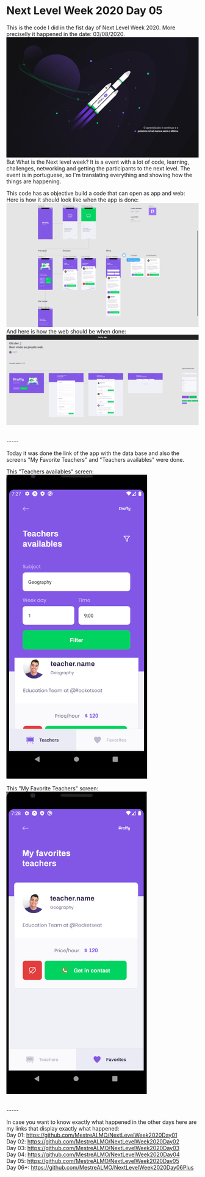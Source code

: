 # Next Level Week 2020 Day 05

This is the code I did in the fist day of Next Level Week 2020. More preciselly it happened in the date: 03/08/2020.
![NLW2020](https://github.com/MestreALMO/NextLevelWeek2020Day01/blob/master/NLW_wallpapers/1%20-%20NLW%20%2302%20-%201400x900.jpg?raw=true)
But What is the Next level week? It is a event with a lot of code, learning, challenges, networking and getting the participants to the next level. The event is in portuguese, so I'm translating everything and showing how the things are happening.

This code has as objective build a code that can open as app and web:
Here is how it should look like when the app is done:
![NLW2020App](https://github.com/MestreALMO/NextLevelWeek2020Day01/blob/master/ReadmeImgs/AppObjective.png?raw=true)
And here is how the web should be when done:
![NLW2020App](https://github.com/MestreALMO/NextLevelWeek2020Day01/blob/master/ReadmeImgs/WebObjective.png?raw=true)

<br />-----<br />

Today it was done the link of the app with the data base and also the screens "My Favorite Teachers" and "Teachers availables" were done.

This "Teachers availables" screen: <br />
![NLW2020App](https://github.com/MestreALMO/NextLevelWeek2020Day05/blob/master/_ReadmeImgs/Screenshot_1.png?raw=true)

This "My Favorite Teachers" screen: <br />
![NLW2020App](https://github.com/MestreALMO/NextLevelWeek2020Day05/blob/master/_ReadmeImgs/Screenshot_2.png?raw=true)

<br />-----<br />

In case you want to know exactly what happened in the other days here are my links that display exactly what happened:<br />
Day 01: https://github.com/MestreALMO/NextLevelWeek2020Day01 <br />
Day 02: https://github.com/MestreALMO/NextLevelWeek2020Day02 <br />
Day 03: https://github.com/MestreALMO/NextLevelWeek2020Day03 <br />
Day 04: https://github.com/MestreALMO/NextLevelWeek2020Day04 <br />
Day 05: https://github.com/MestreALMO/NextLevelWeek2020Day05 <br />
Day 06+: https://github.com/MestreALMO/NextLevelWeek2020Day06Plus <br />
